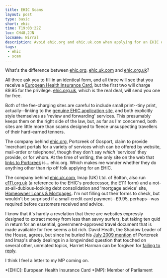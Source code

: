 ```yaml
---
title: EHIC Scams
layout: post
type: basic
short: ehic
time: T19:03:22Z
loc: CH48,2JN
locname: Wirral
description: Avoid ehic.org and ehic.uk.com when applying for an EHIC on the web.
tags: 
 - ehic
 - scam
---
```


What's the difference between [ehic.org][1], [ehic.uk.com][2] and [ehic.org.uk][3]?

All three ask you to fill in an identical form, and all three will see that you receive a [European Health Insurance Card][7], but the first two will charge £9.95 for the privilege. [ehic.org.uk][3], which is the real deal, will send you one for free. 

Both of the fee-charging sites are careful to include small print--tiny print, actually--linking to the [genuine EHIC application site][3], and both explicitly style themselves as 'review and forwarding' services. This presumably keeps them on the right side of the law, but, as far as I'm concerned, both sites are little more than scams designed to fleece unsuspecting travellers of their hard-earned tenners.

The company behind [ehic.org][1], Portcreek of Gosport, claim to provide 'merchant portals for a variety of services which can be offered by website, mail-order or telephone', though they don't say _which_ 'services' they provide, or for whom. At the time of writing, the only site on the web that [links to Portcreek][4] is... ehic.org. Which makes me wonder whether they do anything other than rip off folk applying for an EHIC.

The company behind [ehic.uk.com][2], Imap (UK) Ltd. of Bolton, also run [e111.org.uk][5] (a reference to the EHIC's predecessor, the E111 form) and a not-at-all-dubious-looking debt consolidation and 'mortgage advice' site, [Homeowner Loans & Mortgages][6]. I'm not filling out their forms to check, but wouldn't be surprised if a small credit card payment--£9.95, perhaps--was required before customers received and advice.

I know that it's hardly a revelation that there are websites expressly designed to extract money from less than savvy surfers, but taking ten quid in return for an essential, government-approved travel document that is made available for free seems a bit rich. David Heath, the Shadow Leader of the House, agrees, but since he buried his [July 2009 mention][8] of Portcreek and Imap's shady dealings in a longwinded question that touched on several other, unrelated topics, Harriet Harman can be forgiven for [failing to reply][9].

I think I feel a letter to my MP coming on.

[1]:http://www.ehic.org
[2]:http://www.ehic.uk.com
[3]:http://www.ehic.org.uk
[4]:http://www.google.co.uk/search?hl=en&safe=off&q=link%3Ahttp%3A%2F%2Fwww.pcmcs.com
[5]:ttp://www.e111.org.uk/
[6]:http://www.imap-uk.com/index.html
[7]:http://en.wikipedia.org/wiki/European_Health_Insurance_Card
[8]:http://www.publications.parliament.uk/pa/cm200809/cmhansrd/cm090716/debtext/90716-0004.htm#09071650001172
[9]:http://www.publications.parliament.uk/pa/cm200809/cmhansrd/cm090716/debtext/90716-0004.htm#09071650001173

*[EHIC]: European Health Insurance Card
*[MP]: Member of Parliament
